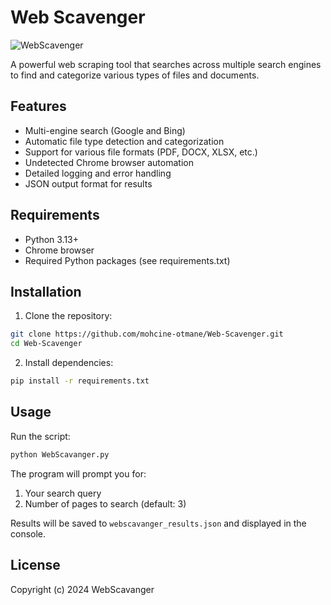 # Web Scavenger
![WebScavenger](https://github.com/user-attachments/assets/eb992ee1-7848-49b7-aa17-c7c953a0778d)

A powerful web scraping tool that searches across multiple search engines to find and categorize various types of files and documents.

## Features

- Multi-engine search (Google and Bing)
- Automatic file type detection and categorization
- Support for various file formats (PDF, DOCX, XLSX, etc.)
- Undetected Chrome browser automation
- Detailed logging and error handling
- JSON output format for results

## Requirements

- Python 3.13+
- Chrome browser
- Required Python packages (see requirements.txt)

## Installation

1. Clone the repository:
```bash
git clone https://github.com/mohcine-otmane/Web-Scavenger.git
cd Web-Scavenger
```

2. Install dependencies:
```bash
pip install -r requirements.txt
```

## Usage

Run the script:
```bash
python WebScavanger.py
```

The program will prompt you for:
1. Your search query
2. Number of pages to search (default: 3)

Results will be saved to `webscavanger_results.json` and displayed in the console.

## License

Copyright (c) 2024 WebScavanger 
